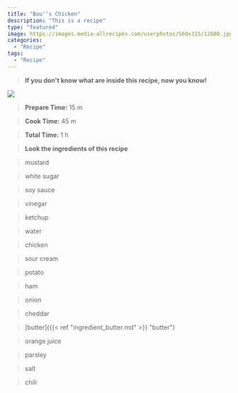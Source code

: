 ```yaml
---
title: "Bou''s Chicken"
description: "This is a recipe"
type: "featured"
image: https://images.media-allrecipes.com/userphotos/560x315/12600.jpg
categories: 
  - "Recipe"
tags: 
  - "Recipe"
---
```



>**If you don't know what are inside this recipe, now you know!**

![](../images/Recipes-Banner.jpg)
> **Prepare Time:** 15 m


> **Cook Time:** 45 m


> **Total Time:** 1 h

> **Look the ingredients of this recipe**

> mustard

> white sugar

> soy sauce

> vinegar

> ketchup

> water

> chicken

> sour cream

> potato

> ham

> onion

> cheddar

> [butter]({{< ref "ingredient_butter.md" >}} "butter")

> orange juice

> parsley

> salt

> chili


